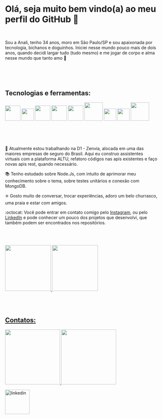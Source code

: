 # Olá, seja muito bem vindo(a) ao meu perfil do GitHub :wave:

<br>

  Sou a Anali, tenho 34 anos, moro em São Paulo/SP e sou apaixonada por tecnologia, bichanos e doguinhos. Iniciei nesse mundo pouco mais de dois anos, quando decidi largar tudo (tudo mesmo) e me jogar de corpo e alma nesse mundo que tanto amo :purple_heart:
  
<br>
<br>
<br>

## Tecnologias e ferramentas:
<img src="https://cdn.jsdelivr.net/gh/devicons/devicon/icons/nodejs/nodejs-plain-wordmark.svg" width="50" height="50"/>                                 <img src="https://cdn.jsdelivr.net/gh/devicons/devicon/icons/javascript/javascript-plain.svg" width="40" height="40"/>  <img src="https://cdn.jsdelivr.net/gh/devicons/devicon/icons/git/git-plain-wordmark.svg" width="50" height="50"/>   <img src="https://cdn.jsdelivr.net/gh/devicons/devicon/icons/github/github-original-wordmark.svg" width="50" height="50"/>    <img src="https://cdn.jsdelivr.net/gh/devicons/devicon/icons/mysql/mysql-original.svg" width="50" height="50"/>        <img src="https://cdn.jsdelivr.net/gh/devicons/devicon/icons/amazonwebservices/amazonwebservices-plain-wordmark.svg" width="60" height="60"/>     <img src="https://cdn.jsdelivr.net/gh/devicons/devicon/icons/jira/jira-original.svg" width="40" height="40"/>
<img src="https://cdn.jsdelivr.net/gh/devicons/devicon/icons/go/go-original.svg"  width="40" height="40"/>
<img src="https://cdn.jsdelivr.net/gh/devicons/devicon/icons/go/go-original-wordmark.svg"  width="60" height="60"/>





<br>
<br>
<br>

:stars: Atualmente estou trabalhando na D1 - Zenvia, alocada em uma das maiores empresas de seguro do Brasil. Aqui eu construo assistentes virtuais com a plataforma ALTU, refatoro códigos nas apis existentes e faço novas apis rest, quando necessário.

:books: Tenho estudado sobre Node.Js, com intuito de aprimorar meu conhecimento sobre o tema, sobre testes unitários e conexão com MongoDB.

:eight_spoked_asterisk: Gosto muito de conversar, trocar experiências, adoro um belo churrasco, uma praia e estar com amigos.

:octocat: Você pode entrar em contato comigo pelo <a href="https://www.instagram.com/anamora_lee" rel="nofollow">Instagram</a>, ou pelo <a href="https://www.linkedin.com/in/anali-silva" rel="nofollow">LinkedIn</a> e pode conhecer um pouco dos projetos que desenvolvi, que também podem ser encontrados nos repositórios.

<br>
<br>
<br>

<div>
<a href="https://github.com/analiSilva">
<img height="150em" src="https://github-readme-stats.vercel.app/api/top-langs/?username=analiSilva&layout=compact&langs_count=7&theme=dracula"/>
<img height="150em" src="https://github-readme-stats.vercel.app/api?username=analiSilva&show_icons=true&theme=dracula&include_all_commits=true&count_private=true"/>
</div>

  <br>
  <br>
  <br>

## Contatos:
  
<div>
<a href="https://github.com/analiSilva">
<img height="180em" src="https://github-readme-stats.vercel.app/api/top-langs/?username=seu-usuário-aqui&layout=compact&langs_count=7&theme=dracula"/>
<img height="180em" src="https://github-readme-stats.vercel.app/api?username=seu-usuário-aqui&show_icons=true&theme=dracula&include_all_commits=true&count_private=true"/>
 
<a href="https://www.linkedin.com/in/anali-silva" target="_blank"><img width="80px" src="https://camo.githubusercontent.com/a0c6b752f5ef0ae12858e115dbe851f393269057cc97aaf016be8c32ea24da99/68747470733a2f2f692e6962622e636f2f52795a783132622f6c696e6b6564696e2e706e67" alt="linkedin" data-canonical-src="https://i.ibb.co/RyZx12b/linkedin.png" style="max-width: 100%;">
</div>



<!-- <img src="https://github.com/analiSilva/analiSilva/blob/output/github-contribution-grid-snake.svg"/>-->
